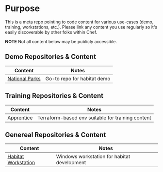# Purpose

This is a meta repo pointing to code content for various use-cases (demo, training, workstations, etc.).  Please link any content you use regularly so it's easily discoverable by other folks within Chef.

**NOTE**
Not all content below may be publicly accessible.

## Demo Repositories & Content

| Content | Notes |
| ------- | ----- |
| [National Parks](https://github.com/chef-cft/national-parks-demo) | Go-to repo for habitat demo |

## Training Repositories & Content

| Content | Notes |
| ------- | ----- |
| [Apprentice](https://github.com/chef-cft/apprentice-chef) | Terraform-based env suitable for training content |

## Genereal Repositories & Content

| Content | Notes |
| ------- | ----- |
| [Habitat Workstation](https://github.com/chef-cft/habitat_windows_workstation) | Windows workstation for habitat development |
